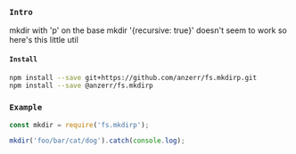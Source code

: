 
### `Intro`
mkdir with 'p' on the base mkdir '{recursive: true}' doesn't seem to work so here's this little util

#### `Install`
``` bash
npm install --save git+https://github.com/anzerr/fs.mkdirp.git
npm install --save @anzerr/fs.mkdirp
```

### `Example`
``` javascript
const mkdir = require('fs.mkdirp');

mkdir('foo/bar/cat/dog').catch(console.log);
```
